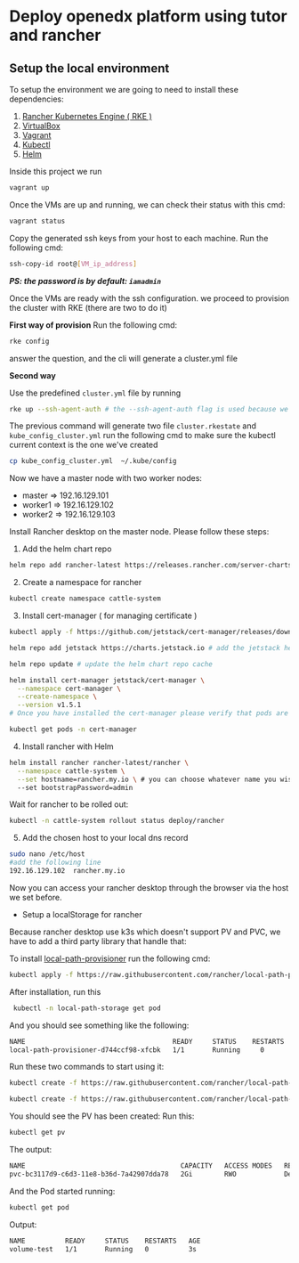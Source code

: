 # Deploy openedx platform using tutor and rancher

## Setup the local environment

To setup the environment we are going to need to install these dependencies:

 1. [Rancher Kubernetes Engine ( RKE )](https://rancher.com/docs/rke/latest/en/installation/)
 2. [VirtualBox ](https://www.virtualbox.org/wiki/Downloads)
 3. [Vagrant](https://www.vagrantup.com/docs/installation)
 4. [Kubectl]( https://kubernetes.io/docs/tasks/tools/)
 5. [Helm](https://helm.sh/docs/intro/install/)

Inside this project we run 

```sh
vagrant up
```

Once the VMs are up and running, we can check their status with this cmd:

```sh
vagrant status
```
Copy the generated ssh keys from your host to each machine. Run the following cmd:

```sh 
ssh-copy-id root@[VM_ip_address]
```
***PS: the password is by default: `iamadmin`***

Once the VMs are ready with the ssh configuration. we proceed to provision the cluster with RKE (there are two to do it)

**First way of provision**
Run the following cmd:

```sh 
rke config 
```
answer the question, and the cli will generate a cluster.yml file

**Second way**

Use the predefined `cluster.yml` file by running 

```sh
rke up --ssh-agent-auth # the --ssh-agent-auth flag is used because we've set the ssh keys
```

The previous command will generate two file `cluster.rkestate` and `kube_config_cluster.yml` run the following cmd to make sure the kubectl current context is the one we've created

```sh 
cp kube_config_cluster.yml  ~/.kube/config
```

Now we have a master node with two worker nodes:
 * master => 192.16.129.101
 * worker1 => 192.16.129.102
 * worker2 => 192.16.129.103

Install Rancher desktop on the master node. Please follow these steps: 
1. Add the helm chart repo 
```sh
helm repo add rancher-latest https://releases.rancher.com/server-charts/latest
```
2. Create a namespace for rancher 
```sh
kubectl create namespace cattle-system
```
3. Install cert-manager ( for managing certificate )
```sh
kubectl apply -f https://github.com/jetstack/cert-manager/releases/download/v1.5.1/cert-manager.crds.yaml

helm repo add jetstack https://charts.jetstack.io # add the jetstack helm repo

helm repo update # update the helm chart repo cache

helm install cert-manager jetstack/cert-manager \
  --namespace cert-manager \
  --create-namespace \
  --version v1.5.1
# Once you have installed the cert-manager please verify that pods are running 

kubectl get pods -n cert-manager
```
4. Install rancher with Helm 
```sh 
helm install rancher rancher-latest/rancher \
  --namespace cattle-system \
  --set hostname=rancher.my.io \ # you can choose whatever name you wish for the host 
  --set bootstrapPassword=admin
```

Wait for rancher to be rolled out:
```sh
kubectl -n cattle-system rollout status deploy/rancher
```
5. Add the chosen host to your local dns record 
```sh
sudo nano /etc/host 
#add the following line 
192.16.129.102  rancher.my.io
```


Now you can access your rancher desktop through the browser via the host we set before.
* Setup a localStorage for rancher 

Because rancher desktop use k3s which doesn't support PV and PVC, we have to add a third party library that handle that:

To install [local-path-provisioner](https://github.com/rancher/local-path-provisioner) run the following cmd: 

```sh
kubectl apply -f https://raw.githubusercontent.com/rancher/local-path-provisioner/master/deploy/local-path-storage.yaml
```
After installation, run this 
```sh
 kubectl -n local-path-storage get pod
 ```
 And you should see something like the following:

 ```sh
 NAME                                     READY     STATUS    RESTARTS   AGE
local-path-provisioner-d744ccf98-xfcbk   1/1       Running     0          7m

```

Run these two commands to start using it: 
```sh
kubectl create -f https://raw.githubusercontent.com/rancher/local-path-provisioner/master/examples/pvc/pvc.yaml

kubectl create -f https://raw.githubusercontent.com/rancher/local-path-provisioner/master/examples/pod/pod.yaml
```
You should see the PV has been created:
Run this: 
```sh 
kubectl get pv
```
The output: 
```sh
NAME                                       CAPACITY   ACCESS MODES   RECLAIM POLICY   STATUS    CLAIM                    STORAGECLASS   REASON    AGE
pvc-bc3117d9-c6d3-11e8-b36d-7a42907dda78   2Gi        RWO            Delete           Bound     default/local-path-pvc   local-path               4s
```

And the Pod started running:
```sh
kubectl get pod 
```
Output:
```sh 
NAME          READY     STATUS    RESTARTS   AGE
volume-test   1/1       Running   0          3s
```